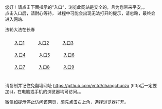 您好！请点击下面指示的“入口”，浏览此网站是安全的，且为您带来平安。。 <br/>
点击入口后，请耐心等待， 过程中可能会出现无法打开的提示，请忽略，最终会进入网站. </br>

法轮大法在长春<br/>
<div style="padding:10px"><a style="margin:20px" target="_blank" href="https://d2jpdote7oo8oy.cloudfront.net/2Qpsp?xmxprfyb" id="ccLink1" rel="nofollow">入口1</a> <a target="_blank" style="margin:20px" href="https://d2b4cbt5v89k11.cloudfront.net/2Qpsp?ljwkb" id="ccLink2" rel="nofollow">入口2</a> <a style="margin:20px" target="_blank" href="https://dmetm6su6uqk3.cloudfront.net/2Qpsp?qduzfa" id="ccLink3" rel="nofollow">入口3</a></div>

<div style="padding:10px" ><a style="margin:20px" target="_blank" href="https://d2jpdote7oo8oy.cloudfront.net/2Qpsp?xmxprfyb" id="ccLink4" rel="nofollow">入口4</a> <a style="margin:20px" href="https://d2b4cbt5v89k11.cloudfront.net/2Qpsp?ljwkb" target="_blank" id="ccLink5" rel="nofollow">入口5</a> <a style="margin:20px" href="https://dmetm6su6uqk3.cloudfront.net/2Qpsp?qduzfa" target="_blank" id="ccLink6" rel="nofollow">入口6</a></div>

<div style="padding:10px"><a style="margin:20px" target="_blank" href="https://d2jpdote7oo8oy.cloudfront.net/2Qpsp?xmxprfyb" id="ccLink7" rel="nofollow">入口7</a> <a style="margin:20px" href="https://d2b4cbt5v89k11.cloudfront.net/2Qpsp?ljwkb" target="_blank" id="ccLink8" rel="nofollow">入口8</a> <a style="margin:20px" target="_blank" href="https://dmetm6su6uqk3.cloudfront.net/2Qpsp?qduzfa" id="ccLink9" rel="nofollow">入口9</a></div>

<br/>



请复制并记住免翻墙网址 https://github.com/yntd/changchunzx (http后一定要加s)，在电脑或手机的浏览器均可访问。。<br/>

微信如提示停止访问该网页，须先点击右上角，选择浏览器打开。
